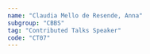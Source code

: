 ```yaml
---
name: "Claudia Mello de Resende, Anna"
subgroup: "CBBS"
tag: "Contributed Talks Speaker"
code: "CT07"
---
```

